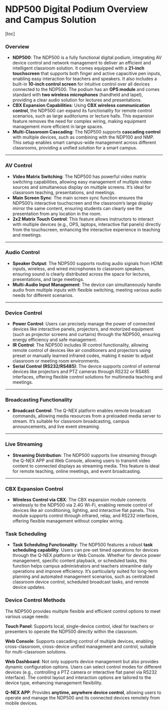 # NDP500 Digital Podium Overview and Campus Solution

[toc]

### **Overview**

- **NDP500**: The NDP500 is a fully functional digital podium, integrating AV device control and network management to deliver an efficient and intelligent classroom solution. It comes equipped with a **21-inch touchscreen** that supports both finger and active capacitive pen inputs, enabling easy interaction for teachers and speakers. It also includes a built-in **10-inch control screen** for intuitive control over all devices connected to the NDP500. The podium has an **OPS module** and comes standard with **two wireless microphones** (handheld and lapel), providing a clear audio solution for lectures and presentations.
- **CBX Expansion Capabilities**: Using **CBX wireless communication control**, the NDP500 can expand its functionality for remote control scenarios, such as large auditoriums or lecture halls. This expansion feature removes the need for complex wiring, making equipment management more efficient in large spaces.
- **Multi-Classroom Cascading**: The NDP500 supports **cascading control** with multiple devices, such as combining with the NDP100 and NMP. This setup enables smart campus-wide management across different classrooms, providing a unified solution for a smart campus.

------

### **AV Control**

- **Video Matrix Switching**: The NDP500 has powerful video matrix switching capabilities, allowing easy management of multiple video sources and simultaneous display on multiple screens. It’s ideal for classroom teaching, presentations, and meetings.
- **Main Screen Sync**: The main screen sync function ensures the NDP500’s interactive touchscreen and the classroom’s large display mirror the same content, ensuring students can clearly see the presentation from any location in the room.
- **2x2 Matrix Touch Control**: This feature allows instructors to interact with multiple devices (e.g., OPS, laptops, interactive flat panels) directly from the touchscreen, enhancing the interactive experience in teaching and meetings.

------

### **Audio Control**

- **Speaker Output**: The NDP500 supports routing audio signals from HDMI inputs, wireless, and wired microphones to classroom speakers, ensuring sound is clearly distributed across the space for lectures, presentations, and large meetings.
- **Multi-Audio Input Management**: The device can simultaneously handle audio from multiple inputs with flexible switching, meeting various audio needs for different scenarios.

------

### **Device Control**

- **Power Control**: Users can precisely manage the power of connected devices like interactive panels, projectors, and motorized equipment (such as projector screens and curtains) through the NDP500, ensuring energy efficiency and safe management.
- **IR Control**: The NDP500 includes IR control functionality, allowing remote control of devices like air conditioners and projectors using preset or manually learned infrared codes, making it easier to adjust classroom or meeting room environments.
- **Serial Control (RS232/RS485)**: The device supports control of external devices like projectors and PTZ cameras through RS232 or RS485 interfaces, offering flexible control solutions for multimedia teaching and meetings.

------

### **Broadcasting Functionality**

- **Broadcast Control**: The Q-NEX platform enables remote broadcast commands, allowing media resources from a preloaded media server to stream. It’s suitable for classroom broadcasting, campus announcements, and live event streaming.

------

### **Live Streaming**

- **Streaming Distribution**: The NDP500 supports live streaming through the Q-NEX APP and Web Console, allowing users to transmit video content to connected displays as streaming media. This feature is ideal for remote teaching, online meetings, and event broadcasting.

------

### **CBX Expansion Control**

- **Wireless Control via CBX**: The CBX expansion module connects wirelessly to the NDP500 via 2.4G Wi-Fi, enabling remote control of devices like air conditioning, lighting, and interactive flat panels. This module supports control through infrared, relay, and RS232 interfaces, offering flexible management without complex wiring.

### **Task Scheduling**

- **Task Scheduling Functionality**: The NDP500 features a robust **task scheduling capability**. Users can pre-set timed operations for devices through the Q-NEX platform or Web Console. Whether for device power management, specific content playback, or scheduled tasks, this function helps campus administrators and teachers streamline daily operations and improve efficiency. It’s particularly suited for long-term planning and automated management scenarios, such as centralized classroom device control, scheduled broadcast tasks, and remote device updates.

### **Device Control Methods**

The NDP500 provides multiple flexible and efficient control options to meet various usage needs:

**Touch Panel**: Supports local, single-device control, ideal for teachers or presenters to operate the NDP500 directly within the classroom.

**Web Console**: Supports cascading control of multiple devices, enabling cross-classroom, cross-device unified management and control, suitable for multi-classroom solutions.

**Web Dashboard**: Not only supports device management but also provides dynamic configuration options. Users can select control modes for different devices (e.g., controlling a PTZ camera or interactive flat panel via RS232 interface). The control layout and interaction options are tailored to the device type, enhancing management flexibility.

**Q-NEX APP**: Provides **anytime, anywhere device control**, allowing users to operate and manage the NDP500 and its connected devices remotely from mobile devices.